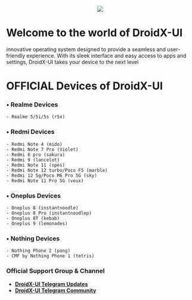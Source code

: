 <p align="center">
  <img src="https://raw.githubusercontent.com/DroidX-UI-Devices/vendor_droidxOTA/14/banners/latest.png" />
</p>

# Welcome to the world of DroidX-UI 

innovative operating system designed to provide a seamless and user-friendly experience. With its sleek interface and easy access to apps and settings, DroidX-UI takes your device to the next level

# OFFICIAL Devices of DroidX-UI

<!--START_SECTION:devices-->

### • Realme Devices
```
- Realme 5/5i/5s (r5x)
```

### • Redmi Devices
```
- Redmi Note 4 (mido)
- Redmi Note 7 Pro (Violet)
- Redmi 6 pro (sakura)
- Redmi 9 (lancelot)
- Redmi Note 11 (spes)
- Redmi Note 12 turbo/Poco F5 (marble)
- Redmi 12 5g/Poco M6 Pro 5G (sky)
- Redmi Note 11 Pro 5G (veux)
```

### • Oneplus Devices
```
- Oneplus 8 (instantnoodle)
- Oneplus 8 Pro (instantnoodlep)
- Oneplus 8T (kebab)
- Oneplus 9 (lemonades)
```

### • Nothing Devices
```
- Nothing Phone 2 (pong)
- CMF by Nothing Phone 1 (tetris)
```

### Official Support Group & Channel
 * [**DroidX-UI Telegram Updates**](https://t.me/DroidXUI_announcements)
 * [**DroidX-UI Telegram Community**](https://t.me/DroidXUI_chats)
